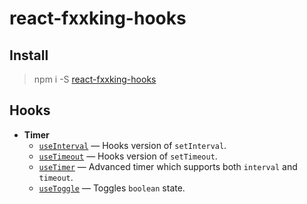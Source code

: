 # react-fxxking-hooks


## Install

> npm i -S [react-fxxking-hooks](https://www.npmjs.com/package/react-fxxking-hooks)


## Hooks

- **Timer**
    - [`useInterval`](./src/useInterval.ts) &mdash; Hooks version of `setInterval`.
    - [`useTimeout`](./src/useTimeout.ts) &mdash; Hooks version of `setTimeout`.
    - [`useTimer`](./src/useTimer.ts) &mdash; Advanced timer which supports both `interval` and `timeout`.
    - [`useToggle`](./src/useToggle.ts) &mdash; Toggles `boolean` state.
